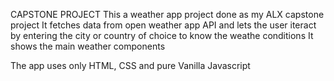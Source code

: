 CAPSTONE PROJECT
This a weather app project done as my ALX capstone project
It fetches data from open weather app API and lets the user iteract by entering the city or country of choice to know the weathe conditions
It shows the main weather components

The app uses only HTML, CSS and pure Vanilla Javascript
